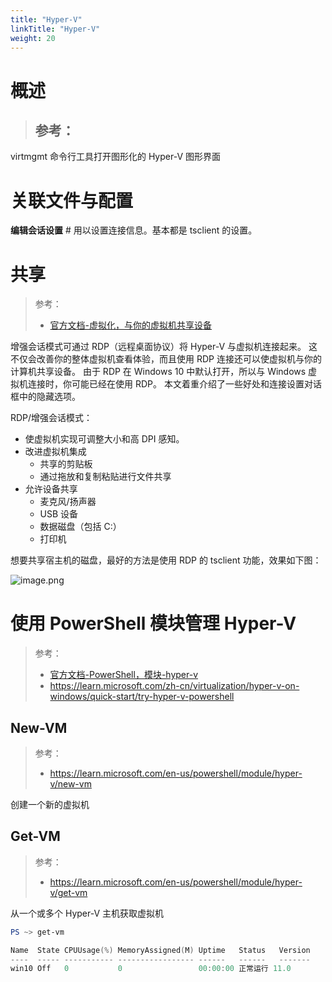 ```yaml
---
title: "Hyper-V"
linkTitle: "Hyper-V"
weight: 20
---
```


# 概述

> 参考：
> -

virtmgmt 命令行工具打开图形化的 Hyper-V 图形界面

# 关联文件与配置

**编辑会话设置** # 用以设置连接信息。基本都是 tsclient 的设置。


# 共享

> 参考：
> - [官方文档-虚拟化，与你的虚拟机共享设备](https://learn.microsoft.com/zh-cn/virtualization/hyper-v-on-windows/user-guide/enhanced-session-mode)

增强会话模式可通过 RDP（远程桌面协议）将 Hyper-V 与虚拟机连接起来。 这不仅会改善你的整体虚拟机查看体验，而且使用 RDP 连接还可以使虚拟机与你的计算机共享设备。 由于 RDP 在 Windows 10 中默认打开，所以与 Windows 虚拟机连接时，你可能已经在使用 RDP。 本文着重介绍了一些好处和连接设置对话框中的隐藏选项。

RDP/增强会话模式：

-   使虚拟机实现可调整大小和高 DPI 感知。
-   改进虚拟机集成
    -   共享的剪贴板
    -   通过拖放和复制粘贴进行文件共享
-   允许设备共享
    -   麦克风/扬声器
    -   USB 设备
    -   数据磁盘（包括 C:）
    -   打印机

想要共享宿主机的磁盘，最好的方法是使用 RDP 的 tsclient 功能，效果如下图：

![image.png](https://notes-learning.oss-cn-beijing.aliyuncs.com/hyper-v/20230209155050.png)


# 使用 PowerShell 模块管理 Hyper-V

> 参考：
> - [官方文档-PowerShell，模块-hyper-v](https://learn.microsoft.com/en-us/powershell/module/hyper-v/index)
> - https://learn.microsoft.com/zh-cn/virtualization/hyper-v-on-windows/quick-start/try-hyper-v-powershell


## New-VM

> 参考：
> - https://learn.microsoft.com/en-us/powershell/module/hyper-v/new-vm

创建一个新的虚拟机

## Get-VM

> 参考：
> - https://learn.microsoft.com/en-us/powershell/module/hyper-v/get-vm

从一个或多个 Hyper-V 主机获取虚拟机

```powershell
PS ~> get-vm

Name  State CPUUsage(%) MemoryAssigned(M) Uptime   Status   Version
----  ----- ----------- ----------------- ------   ------   -------
win10 Off   0           0                 00:00:00 正常运行 11.0
```